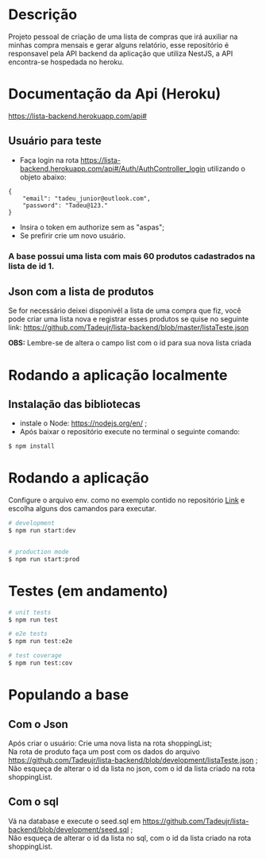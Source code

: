 # Descrição

Projeto pessoal de criação de uma lista de compras que irá auxiliar na minhas compra mensais e gerar alguns relatório, esse repositório é responsavel pela API backend da aplicação que utiliza NestJS, a API encontra-se hospedada no heroku.

# Documentação da Api (Heroku) <br>
https://lista-backend.herokuapp.com/api#



## Usuário para teste <br>
* Faça login na rota https://lista-backend.herokuapp.com/api#/Auth/AuthController_login utilizando o objeto abaixo:<br>
```
{
    "email": "tadeu_junior@outlook.com",
    "password": "Tadeu@123."
}

```
* Insira o token em authorize sem as "aspas";
* Se prefirir crie um novo usuário.<br>

### A base possui uma lista com mais 60 produtos cadastrados na lista de id 1.

## Json com a lista de produtos <br>

Se for necessário deixei disponivél a lista de uma compra que fiz, você pode criar uma lista nova e registrar esses produtos se quise no seguinte link: https://github.com/Tadeujr/lista-backend/blob/master/listaTeste.json

<b>OBS:</b> Lembre-se de altera o campo list com o id para sua nova lista criada

# Rodando a aplicação localmente
## Instalação das bibliotecas 

* instale o Node: https://nodejs.org/en/ ;
* Após baixar o repositório execute no terminal o seguinte comando:

```bash
$ npm install

```

# Rodando a aplicação
Configure o arquivo env. como no exemplo contido no repositório <a href="https://github.com/Tadeujr/lista-backend/blob/development/.env.example">Link</a> e escolha alguns dos camandos para executar.
```bash
# development
$ npm run start:dev


# production mode
$ npm run start:prod
```

# Testes (em andamento)

```bash
# unit tests
$ npm run test

# e2e tests
$ npm run test:e2e

# test coverage
$ npm run test:cov
```


# Populando a base
## Com o Json
Após criar o usuário:
 Crie uma nova lista na rota shoppingList;<br>
 Na rota de produto faça um post com os dados do arquivo https://github.com/Tadeujr/lista-backend/blob/development/listaTeste.json ;<br>
 Não esqueça de alterar o id da lista no json, com o id da lista criado na rota shoppingList.
 
## Com o sql
  Vá na database e execute o seed.sql em https://github.com/Tadeujr/lista-backend/blob/development/seed.sql ;<br>
  Não esqueça de alterar o id da lista no sql, com o id da lista criado na rota shoppingList.

